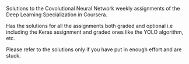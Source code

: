 Solutions to the Covolutional Neural Network weekly assignments of the Deep Learning Specialization in Coursera.

Has the solutions for all the assignments both graded and optional i.e including the Keras assignment
and graded ones like the YOLO algorithm, etc.

Please refer to the solutions only if you have put in enough effort and are stuck.
